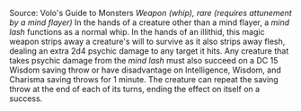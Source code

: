 Source: Volo's Guide to Monsters
*Weapon (whip), rare (requires attunement by a mind flayer)*
In the hands of a creature other than a mind flayer, a *mind lash* functions as a normal whip. In the hands of an illithid, this magic weapon strips away a creature's will to survive as it also strips away flesh, dealing an extra 2d4 psychic damage to any target it hits. Any creature that takes psychic damage from the *mind lash* must also succeed on a DC 15 Wisdom saving throw or have disadvantage on Intelligence, Wisdom, and Charisma saving throws for 1 minute. The creature can repeat the saving throw at the end of each of its turns, ending the effect on itself on a success.